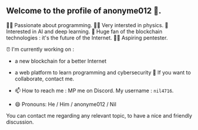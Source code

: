 ## Welcome to the profile of anonyme012 👋.

👨‍💻 Passionate about programming.
🧑‍🔬 Very intersted in physics.
🤖 Interested in AI and deep learning.
🔐 Huge fan of the blockchain technologies : it's the future of the Internet.
🏴‍☠️ Aspiring pentester.

⏰ I'm currently working on :
- a new blockchain for a better Internet
- a web platform to learn programming and cybersecurity
🛟 If you want to collaborate, contact me.

- 📫 How to reach me : MP me on Discord. My username : ```nil4716```.
- 😄 Pronouns: He / Him / anonyme012 / Nil

You can contact me regarding any relevant topic, to have a nice and friendly discussion.
